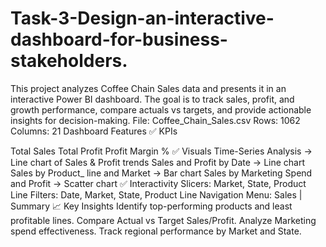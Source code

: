 # Task-3-Design-an-interactive-dashboard-for-business-stakeholders.

This project analyzes Coffee Chain Sales data and presents it in an interactive Power BI dashboard. The goal is to track sales, profit, and growth performance, compare actuals vs targets, and provide actionable insights for decision-making.
File: Coffee_Chain_Sales.csv Rows: 1062 Columns: 21
Dashboard Features
✅ KPIs

Total Sales
Total Profit
Profit Margin %
✅ Visuals
Time-Series Analysis → Line chart of Sales & Profit trends
Sales and Profit by Date → Line chart
Sales by Product_ line and Market → Bar chart
Sales by Marketing Spend and Profit → Scatter chart
✅ Interactivity
Slicers: Market, State, Product Line
Filters: Date, Market, State, Product Line
Navigation Menu: Sales | Summary
📈 Key Insights
Identify top-performing products and least profitable lines.
Compare Actual vs Target Sales/Profit.
Analyze Marketing spend effectiveness.
Track regional performance by Market and State.
